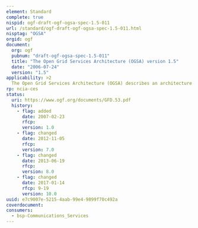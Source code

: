 ```yaml
---
element: Standard
complete: true
nispid: ogf-draft-ogf-ogsa-spec-1.5-011
url: /standard/ogf-draft-ogf-ogsa-spec-1.5-011.html
nisptag: "OGSA"
orgid: ogf
document:
  org: ogf
  pubnum: "draft-ogf-ogsa-spec-1.5-011"
  title: "The Open Grid Services Architecture (OGSA) version 1.5"
  date: "2006-07-24"
  version: "1.5"
applicability: >2
  The Open Grid Services Architecture (OGSA) describes an architecture for a service-oriented grid computing environment for business and scientific use, developed within the Global Grid Forum (GGF). OGSA is based on several other Web service technologies, notably WSDL and SOAP, but it aims to be largely agnostic in relation to the transport-level handling of data. (Definition from Wikipedia)
rp: ncia-ces
status:
  uri: https://www.ogf.org/documents/GFD.53.pdf
  history: 
    - flag: added
      date: 2007-02-23
      rfcp: 
      version: 1.0
    - flag: changed
      date: 2012-11-05
      rfcp: 
      version: 7.0
    - flag: changed
      date: 2013-06-19
      rfcp: 
      version: 8.0
    - flag: changed
      date: 2017-01-14
      rfcp: 9-19
      version: 10.0
uuid: e7c9007e-5215-4aab-99e4-9899f70c492a
coverdocument:
consumers:
  - bsp-Communications_Services
---
```


